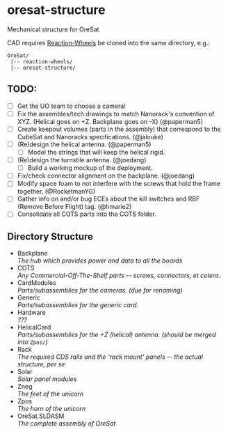 # oresat-structure
Mechanical structure for OreSat

CAD requires <a href="https://github.com/oresat/reaction-wheels">Reaction-Wheels</a> be cloned into the same directory, e.g.:  

    OreSat/
     |-- reaction-wheels/
     |-- oresat-structure/

## TODO:  
- [ ] Get the UO team to choose a camera!
- [ ] Fix the assembles/tech drawings to match Nanorack's convention of XYZ. (Helical goes on +Z. Backplane goes on -X) (@paperman5)
- [ ] Create keepout volumes (parts in the assembly) that correspond to the CubeSat and Nanoracks specifications. (@jalouke)
- [ ] (Re)design the helical antenna. (@paperman5)
	- [ ] Model the strings that will keep the helical rigid.
- [ ] (Re)design the turnstile antenna. (@joedang)
    - [ ] Build a working mockup of the deployment.
- [ ] Fix/check connector alignment on the backplane. (@joedang)
- [ ] Modify space foam to not interfere with the screws that hold the frame together. (@RocketmanYG)
- [ ] Gather info on and/or bug ECEs about the kill switches and RBF (Remove Before Flight) tag. (@hmarie2)
- [ ] Consolidate all COTS parts into the COTS folder. 

## Directory Structure
- Backplane  
_The hub which provides power and data to all the boards_
- COTS  
_Any Commercial-Off-The-Shelf parts -- screws, connectors, et cetera._
- CardModules  
_Parts/subassemblies for the cameras. (due for renaming)_
- Generic  
_Parts/subassemblies for the generic card._
- Hardware  
_???_
- HelicalCard  
_Parts/subassemblies for the +Z (helical) antenna. (should be merged into `Zpos/`)_
- Rack  
_The required CDS rails and the 'rack mount' panels -- the actual structure, per se_
- Solar  
_Solar panel modules_
- Zneg  
_The feet of the unicorn_
- Zpos  
_The horn of the unicorn_
- OreSat.SLDASM  
_The complete assembly of OreSat_
